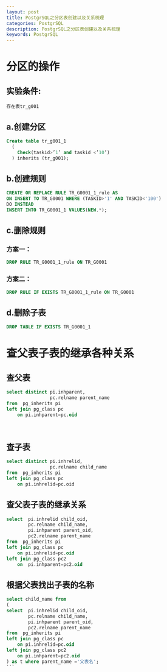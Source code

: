 ```yaml
---
layout: post
title: PostgrSQL之分区表创建以及关系梳理
categories: PostgrSQL
description: PostgrSQL之分区表创建以及关系梳理
keywords: PostgrSQL
---
```


# 分区的操作
## 实验条件:
```
存在表tr_g001
```

## a.创建分区
```sql
Create table tr_g001_1
  (
	Check(taskid>’1’ and taskid <’10’)
  ) inherits (tr_g001);
```

## b.创建规则
```sql
CREATE OR REPLACE RULE TR_G0001_1_rule AS
ON INSERT TO TR_G0001 WHERE (TASKID>'1' AND TASKID<'100')
DO INSTEAD
INSERT INTO TR_G0001_1 VALUES(NEW.*);
```

## c.删除规则
### 方案一：
```sql
DROP RULE TR_G0001_1_rule ON TR_G0001
```

### 方案二：
```sql
DROP RULE IF EXISTS TR_G0001_1_rule ON TR_G0001
```
## d.删除子表
```sql
DROP TABLE IF EXISTS TR_G0001_1  
```

# 查父表子表的继承各种关系
## 查父表
```sql
select distinct pi.inhparent,
                pc.relname parent_name 
from  pg_inherits pi 
left join pg_class pc 
    on pi.inhparent=pc.oid
```
 
## 查子表
```sql
select distinct pi.inhrelid,
                pc.relname child_name 
from  pg_inherits pi 
left join pg_class pc 
    on pi.inhrelid=pc.oid 
```

## 查父表子表的继承关系
```sql
select  pi.inhrelid child_oid,
        pc.relname child_name,
        pi.inhparent parent_oid,
        pc2.relname parent_name 
from  pg_inherits pi 
left join pg_class pc 
    on pi.inhrelid=pc.oid
left join pg_class pc2
    on  pi.inhparent=pc2.oid
```

## 根据父表找出子表的名称
```sql
select child_name from 
(
select  pi.inhrelid child_oid,
        pc.relname child_name,
        pi.inhparent parent_oid,
        pc2.relname parent_name 
from  pg_inherits pi 
left join pg_class pc 
    on pi.inhrelid=pc.oid
left join pg_class pc2
    on pi.inhparent=pc2.oid
) as t where parent_name ='父表名';
``` 

